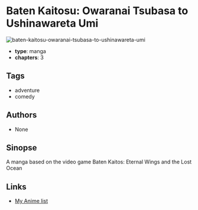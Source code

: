 # Baten Kaitosu: Owaranai Tsubasa to Ushinawareta Umi

![baten-kaitosu-owaranai-tsubasa-to-ushinawareta-umi](https://cdn.myanimelist.net/images/manga/4/22966.jpg)

-   **type**: manga
-   **chapters**: 3

## Tags

-   adventure
-   comedy

## Authors

-   None

## Sinopse

A manga based on the video game Baten Kaitos: Eternal Wings and the Lost Ocean

## Links

-   [My Anime list](https://myanimelist.net/manga/14865/Baten_Kaitosu__Owaranai_Tsubasa_to_Ushinawareta_Umi)
